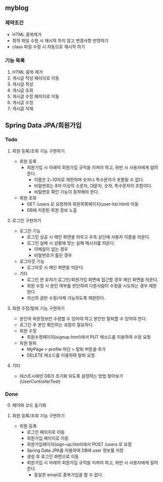 ## myblog

### 제약조건
- HTML 중복제거
- 정적 파일 수정 시 재시작 하지 않고 변경사항 반영하기
- class 파일 수정 시 자동으로 재시작 하기

### 기능 목록
1. HTML 중복 제거
2. 게시글 작성 페이지로 이동
3. 게시글 작성
4. 게시글 조회
5. 게시글 수정 페이지로 이동
6. 게시글 수정
7. 게시글 삭제


## Spring Data JPA/회원가입
### Todo
1. 회원 등록/조회 기능 구현하기
    - 회원 등록
        - 회원가입 시 아래의 회원가입 규칙을 지켜야 하고, 위반 시 사용자에게 알려준다.
            - 이름은 2~10자로 제한하며 숫자나 특수문자가 포함될 수 없다.
            - 비밀번호는 8자 이상의 소문자, 대문자, 숫자, 특수문자의 조합이다.
            - 비밀번호 확인 기능이 동작해야 한다. 
    - 회원 조회
        - GET /users 로 요청하여 회원목록페이지(user-list.html) 이동
        - DB에 저장된 회원 정보 노출
        
2. 로그인 구현하기
    - 로그인 기능
        - 로그인 성공 시 메인 화면을 띄우고 우측 상단에 사용자 이름을 띄운다.
        - 로그인 실패 시 상황에 맞는 실패 메시지를 띄운다.
            - 이메일이 없는 경우
            - 비밀번호가 틀린 경우
    - 로그아웃 기능
        - 로그아웃 시 메인 화면을 띄운다.
    - 기타
        - 로그인 한 유저가 로그인/회원가입 화면에 접근할 경우 메인 화면을 띄운다.
        - 회원 수정 시 본인 여부를 판단하여 다른사람이 수정을 시도하는 경우 제한한다.
        - 자신의 글만 수정/삭제 가능하도록 제한한다.

3. 회원 수정/탈퇴 기능 구현하기
    - 본인의 회원정보만 수정할 수 있어야 하고 본인만 탈퇴할 수 있어야 한다.
    - 로그인 후 본인 확인하는 과정이 필요하다.
    - 회원 수정
        - 회원수정페이지(signup.html)에서 PUT 메소드를 이용하여 수정 요청
    - 회원 탈퇴
        - MyPage > profile 하단 > 탈퇴 버튼을 추가
        - DELETE 메소드를 이용하여 탈퇴 요청
        
4. 기타
    - 테스트시에만 DB가 초기화 되도록 설정하는 방법 찾아보기(UserControllerTest)
### Done
0. 페어와 코드 동기화

1. 회원 등록/조회 기능 구현하기
    - 회원 등록
        - 로그인 페이지로 이동
        - 회원가입 페이지로 이동
        - 회원가입페이지(sign-up.html)에서 POST /users 로 요청
        - Spring Data JPA를 이용하여 DB에 user 정보를 저장
        - 생성 후 로그인 화면으로 이동
        - 회원가입 시 아래의 회원가입 규칙을 지켜야 하고, 위반 시 사용자에게 알려준다.
            - 동일한 email로 중복가입을 할 수 없다.
